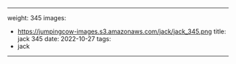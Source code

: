 
---
weight: 345
images:
- https://jumpingcow-images.s3.amazonaws.com/jack/jack_345.png
title: jack 345
date: 2022-10-27
tags:
- jack
---
